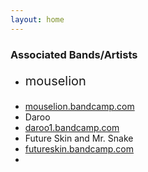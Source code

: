 ```yaml
---
layout: home
---
```


### Associated Bands/Artists
- <p style="font-size:20px"> mouselion </font>
- [mouselion.bandcamp.com](https://mouselion.bandcamp.com/)
- Daroo
- [daroo1.bandcamp.com](https://daroo1.bandcamp.com/)
- Future Skin and Mr. Snake
- [futureskin.bandcamp.com](https://futureskin.bandcamp.com/releases)
- 

